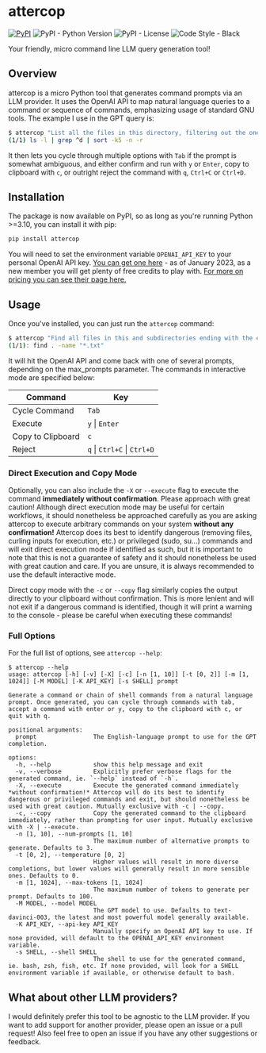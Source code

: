 # attercop

[![PyPI](https://img.shields.io/pypi/v/attercop?color=gr)](https://pypi.org/project/attercop/#description)
![PyPI - Python Version](https://img.shields.io/badge/dynamic/json?query=info.requires_python&label=python&url=https%3A%2F%2Fpypi.org%2Fpypi%2Fattercop%2Fjson)
![PyPI - License](https://img.shields.io/pypi/l/attercop)
![Code Style - Black](https://img.shields.io/badge/code%20style-black-black)

Your friendly, micro command line LLM query generation tool!

## Overview

attercop is a micro Python tool that generates command prompts via an LLM provider. It uses the OpenAI API to map natural language queries to a command or sequence of commands, emphasizing usage of standard GNU tools. The example I use in the GPT query is:

```bash
$ attercop "List all the files in this directory, filtering out the ones that are not directories, and then sort them by size, largest first."
(1/1) ls -l | grep ^d | sort -k5 -n -r
```

It then lets you cycle through multiple options with `Tab` if the prompt is somewhat ambiguous, and either confirm and run with `y` or `Enter`, copy to clipboard with `c`, or outright reject the command with `q`, `Ctrl+C` or `Ctrl+D`.

## Installation

The package is now available on PyPI, so as long as you're running Python >=3.10, you can install it with pip:

```bash
pip install attercop
```

You will need to set the environment variable `OPENAI_API_KEY` to your personal OpenAI API key. [You can get one here](https://beta.openai.com/) - as of January 2023, as a new member you will get plenty of free credits to play with. [For more on pricing you can see their page here.](https://openai.com/api/pricing/)

## Usage

Once you've installed, you can just run the `attercop` command:

```bash
$ attercop "Find all files in this and subdirectories ending with the extension .txt"
(1/1): find . -name "*.txt"
```

It will hit the OpenAI API and come back with one of several prompts, depending on the max_prompts parameter. The commands in interactive mode are specified below:

| Command           | Key                         |
|-------------------|-----------------------------|
| Cycle Command     | `Tab`                       |
| Execute           | `y` \| `Enter`              |
| Copy to Clipboard | `c`                         |
| Reject            | `q` \| `Ctrl+C` \| `Ctrl+D` |

### Direct Execution and Copy Mode

Optionally, you can also include the `-X` or `--execute` flag to execute the command **immediately without confirmation**. Please approach with great caution! Although direct execution mode may be useful for certain workflows, it should nonetheless be approached carefully as you are asking attercop to execute arbitrary commands on your system **without any confirmation!** Attercop does its best to identify dangerous (removing files, curling inputs for execution, etc.) or privileged (sudo, su...) commands and will exit direct execution mode if identified as such, but it is important to note that this is not a guarantee of safety and it should nonetheless be used with great caution and care. If you are unsure, it is always recommended to use the default interactive mode.

Direct copy mode with the `-c` or `--copy` flag similarly copies the output directly to your clipboard without confirmation. This is more lenient and will not exit if a dangerous command is identified, though it will print a warning to the console - please be careful when executing these commands!

### Full Options

For the full list of options, see `attercop --help`:

```
$ attercop --help
usage: attercop [-h] [-v] [-X] [-c] [-n [1, 10]] [-t [0, 2]] [-m [1, 1024]] [-M MODEL] [-K API_KEY] [-s SHELL] prompt

Generate a command or chain of shell commands from a natural language prompt. Once generated, you can cycle through commands with tab, accept a command with enter or y, copy to the clipboard with c, or quit with q.

positional arguments:
  prompt                The English-language prompt to use for the GPT completion.

options:
  -h, --help            show this help message and exit
  -v, --verbose         Explicitly prefer verbose flags for the generated command, ie. `--help` instead of `-h`.
  -X, --execute         Execute the generated command immediately *without confirmation!* Attercop will do its best to identify dangerous or privileged commands and exit, but should nonetheless be used with great caution. Mutually exclusive with -c | --copy.
  -c, --copy            Copy the generated command to the clipboard immediately, rather than prompting for user input. Mutually exclusive with -X | --execute.
  -n [1, 10], --num-prompts [1, 10]
                        The maximum number of alternative prompts to generate. Defaults to 3.
  -t [0, 2], --temperature [0, 2]
                        Higher values will result in more diverse completions, but lower values will generally result in more sensible ones. Defaults to 0.
  -m [1, 1024], --max-tokens [1, 1024]
                        The maximum number of tokens to generate per prompt. Defaults to 100.
  -M MODEL, --model MODEL
                        The GPT model to use. Defaults to text-davinci-003, the latest and most powerful model generally available.
  -K API_KEY, --api-key API_KEY
                        Manually specify an OpenAI API key to use. If none provided, will default to the OPENAI_API_KEY environment variable.
  -s SHELL, --shell SHELL
                        The shell to use for the generated command, ie. bash, zsh, fish, etc. If none provided, will look for a SHELL environment variable if available, or otherwise default to bash.
```

## What about other LLM providers?

I would definitely prefer this tool to be agnostic to the LLM provider. If you want to add support for another provider, please open an issue or a pull request! Also feel free to open an issue if you have any other suggestions or feedback.

